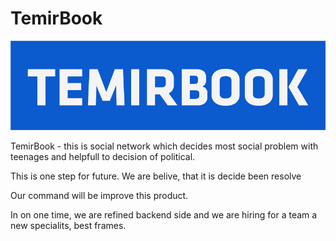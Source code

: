 # TemirBook
![Alt text](/Logo.png "Optional title")


TemirBook - this is social network which decides most social problem with teenages and helpfull to decision of political.

This is one step for future. We are belive, that it is decide been resolve

Our command will be improve this product.

In on one time, we are refined backend side and we are hiring for a team a new specialits, best frames.
